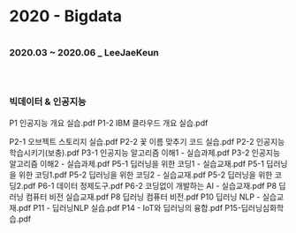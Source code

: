 <h1>2020 - Bigdata<h1>
<h3>2020.03 ~ 2020.06 _ LeeJaeKeun<h3>
<br/>
  
<h3>빅데이터 & 인공지능</h3>
P1 인공지능 개요 실습.pdf
P1-2 IBM 클라우드 개요 실습.pdf
<br>

P2-1 오브젝트 스토리지 실습.pdf
P2-2 꽃 이름 맞추기 코드 실습.pdf
P2-2 인공지능 학습시키기(보충).pdf
P3-1 인공지능 알고리즘 이해1 - 실습과제.pdf
P3-2 인공지능 알고리즘 이해2 - 실습과제.pdf
P5-1 딥러닝을 위한 코딩1 - 실습교재.pdf
P5-1 딥러닝을 위한 코딩1.pdf
P5-2 딥러닝을 위한 코딩2 - 실습교재.pdf
P5-2 딥러닝을 위한 코딩2.pdf
P6-1 데이터 정제도구.pdf
P6-2 코딩없이 개발하는 AI - 실습교재.pdf
P8 딥러닝 컴퓨터 비전 실습교재.pdf
P8 딥러닝 컴퓨터 비전.pdf
P10 딥러닝 NLP - 실습교재.pdf
P11 - 딥러닝NLP 실습.pdf
P14 - IoT와 딥러닝의 융합.pdf
P15-딥러닝심화학습.pdf





